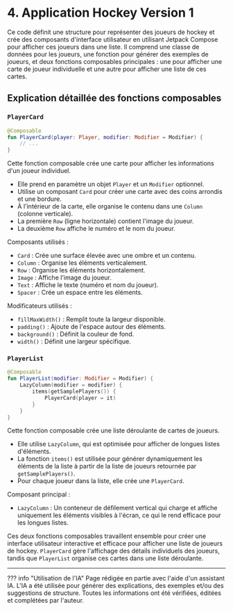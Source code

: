 # 4. Application Hockey Version 1

Ce code définit une structure pour représenter des joueurs de hockey et crée des composants d'interface utilisateur en
utilisant Jetpack Compose pour afficher ces joueurs dans une liste. Il comprend une classe de données pour les joueurs,
une fonction pour générer des exemples de joueurs, et deux fonctions composables principales : une pour afficher une
carte de joueur individuelle et une autre pour afficher une liste de ces cartes.

## Explication détaillée des fonctions composables

### `PlayerCard`

```kotlin
@Composable
fun PlayerCard(player: Player, modifier: Modifier = Modifier) {
    // ...
}
```

Cette fonction composable crée une carte pour afficher les informations d'un joueur individuel.

- Elle prend en paramètre un objet `Player` et un `Modifier` optionnel.
- Utilise un composant `Card` pour créer une carte avec des coins arrondis et une bordure.
- À l'intérieur de la carte, elle organise le contenu dans une `Column` (colonne verticale).
- La première `Row` (ligne horizontale) contient l'image du joueur.
- La deuxième `Row` affiche le numéro et le nom du joueur.

Composants utilisés :

- `Card` : Crée une surface élevée avec une ombre et un contenu.
- `Column` : Organise les éléments verticalement.
- `Row` : Organise les éléments horizontalement.
- `Image` : Affiche l'image du joueur.
- `Text` : Affiche le texte (numéro et nom du joueur).
- `Spacer` : Crée un espace entre les éléments.

Modificateurs utilisés :

- `fillMaxWidth()` : Remplit toute la largeur disponible.
- `padding()` : Ajoute de l'espace autour des éléments.
- `background()` : Définit la couleur de fond.
- `width()` : Définit une largeur spécifique.

### `PlayerList`

```kotlin
@Composable
fun PlayerList(modifier: Modifier = Modifier) {
    LazyColumn(modifier = modifier) {
        items(getSamplePlayers()) {
            PlayerCard(player = it)
        }
    }
}
```

Cette fonction composable crée une liste déroulante de cartes de joueurs.

- Elle utilise `LazyColumn`, qui est optimisée pour afficher de longues listes d'éléments.
- La fonction `items()` est utilisée pour générer dynamiquement les éléments de la liste à partir de la liste de joueurs
  retournée par `getSamplePlayers()`.
- Pour chaque joueur dans la liste, elle crée une `PlayerCard`.

Composant principal :

- `LazyColumn` : Un conteneur de défilement vertical qui charge et affiche uniquement les éléments visibles à l'écran,
  ce qui le rend efficace pour les longues listes.

Ces deux fonctions composables travaillent ensemble pour créer une interface utilisateur interactive et efficace pour
afficher une liste de joueurs de hockey. `PlayerCard` gère l'affichage des détails individuels des joueurs, tandis que
`PlayerList` organise ces cartes dans une liste déroulante.



-------
??? info "Utilisation de l'IA"
    Page rédigée en partie avec l'aide d'un assistant IA. L'IA a été utilisée pour générer des 
    explications, des exemples et/ou des suggestions de structure. Toutes les informations ont 
    été vérifiées, éditées et complétées par l'auteur.